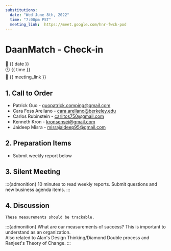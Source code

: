 ```yaml
---
substitutions:
  date: "Wed June 8th, 2022"
  time: "7:00pm PST"
  meeting_link:  https://meet.google.com/hnr-fwck-pod
---
```


# DaanMatch - Check-in

📅 {{ date }} <br>
🕔 {{ time }} <br>
🔗 {{ meeting_link }} <br>

## 1. Call to Order

- Patrick Guo - guopatrick.comping@gmail.com
- Cara Foss Arellano - cara.arellano@berkeley.edu
- Carlos Rubinstein - carlitos750@gmail.com
- Kenneth Kron - kronsensei@gmail.com
- Jaideep Misra - misrajaideep95@gmail.com

## 2. Preparation Items

- Submit weekly report below

## 3. Silent Meeting

:::{admonition} 10 minutes to read weekly reports.
Submit questions and new business agenda items.
:::

## 4. Discussion

```{margin} Success Measurements
These measurements should be trackable.
```

:::{admonition} What are our measurements of success?
This is important to understand as an organization. <br>
Also related to Alan's Design Thinking/Diamond Double process and Ranjeet's Theory of Change.
:::
